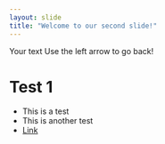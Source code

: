 ```yaml
---
layout: slide
title: "Welcome to our second slide!"
---
```

Your text
Use the left arrow to go back!

# Test 1

- This is a test
- This is another test
- [Link](www.google.com)
